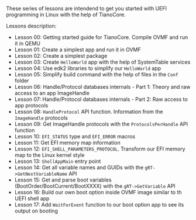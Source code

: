 These series of lessons are intendend to get you started with UEFI programming in Linux with the help of TianoCore.

Lessons description:

- Lesson 00: Getting started guide for TianoCore. Compile OVMF and run it in QEMU
- Lesson 01: Create a simplest app and run it in OVMF
- Lesson 02: Create a simplest package
- Lesson 03: Create `HelloWorld` app with the help of SystemTable services
- Lesson 04: Use edk2 libraries to simplify our `HelloWorld` app
- Lesson 05: Simplify build command with the help of files in the `Conf` folder
- Lesson 06: Handle/Protocol databases internals - Part 1: Theory and raw access to an app ImageHandle
- Lesson 07: Handle/Protocol databases internals - Part 2: Raw access to app protocols
- Lesson 08: `HandleProtocol` API function. Information from the `ImageHandle` protocols
- Lesson 09: Get ImageHandle protocols with the `ProtocolsPerHandle` API function
- Lesson 10: `EFI_STATUS` type and `EFI_ERROR` macros
- Lesson 11: Get EFI memory map information
- Lesson 12: `EFI_SHELL_PARAMETERS_PROTOCOL`. Transform our EFI memory map to the Linux kernel style
- Lesson 13: `ShellAppMain` entry point
- Lesson 14: Get all variable names and GUIDs with the `gRT->GetNextVariableName` API
- Lesson 15: Get and parse boot variables (BootOrder/BootCurrent/BootXXXX) with the `gRT->GetVariable` API
- Lesson 16: Build our own boot option inside OVMF image similar to th UEFI shell app
- Lesson 17: Add `WaitForEvent` function to our boot option app to see its output on booting

